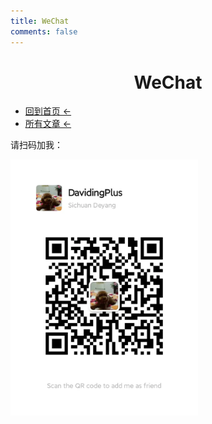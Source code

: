 ```yaml
---
title: WeChat
comments: false
---
```


# <center>WeChat</center>

- [回到首页 ←](/)
- [所有文章 ←](/archives/)

请扫码加我：

<img src="/images/social/wechat.webp" style="zoom: 40%;" />

